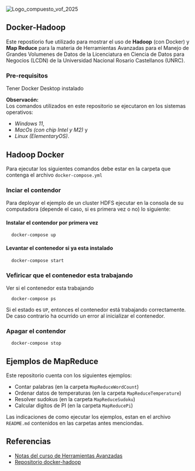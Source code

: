 ![Logo_compuesto_vof_2025](https://github.com/user-attachments/assets/df7db686-cfb0-4b47-a125-8cc28e402332)

## Docker-Hadoop
Este repostiorio fue utilizado para mostrar el uso de **Hadoop** (con Docker) y **Map Reduce** para la materia de Herramientas Avanzadas para el Manejo de Grandes Volumenes de Datos de la Licenciatura en Ciencia de Datos para Negocios (LCDN) de la Universidad Nacional Rosario Castellanos (UNRC).

### Pre-requisitos
Tener Docker Desktop instalado

**Observacón:**  
Los comandos utilizados en este repositorio se ejecutaron en los sistemas operativos: 
* _Windows 11_,
* _MacOs (con chip Intel y M2)_ y
* _Linux (ElementaryOS)_. 

## Hadoop Docker
Para ejecutar los siguientes comandos debe estar en la carpeta que contenga el archivo `docker-compose.yml`

### Inciar el contendor
Para deployar el ejemplo de un cluster HDFS ejecutar en la consola de su computadora (depende el caso, si es primera vez o no) lo siguiente:

#### Instalar el contendor por primera vez
```
  docker-compose up
```
#### Levantar el contenedor si ya esta instalado
```
  docker-compose start
```

### Vefiricar que el contenedor esta trabajando
Ver si el contenedor esta trabajando
```
  docker-compose ps
```
Si el estado es `UP`, entonces el contenedor está trabajando correctamente. De caso contrario ha ocurrido un error al inicializar el contenedor.

### Apagar el contendor
```
  docker-compose stop
```

## Ejemplos de MapReduce
Este repositorio cuenta con los siguientes ejemplos: 

* Contar palabras (en la carpeta `MapReduceWordCount`)
* Ordenar datos de temperaturas (en la carpeta `MapReduceTemperature`)
* Resolver sudokus (en la carpeta `MapReduceSudoku`)
* Calcular digítos de PI (en la carpeta `MapReducePi`)

Las indicaciones de como ejecutar los ejemplos, estan en el archivo `README.md` contenidos en las carpetas antes menciondas.

## Referencias
* [Notas del curso de Herramientas Avanzadas ](https://miguelevangelista.gitbook.io/herramientasavanzadas/instalacion)
* [Repositorio docker-hadoop](https://github.com/big-data-europe/docker-hadoop)
